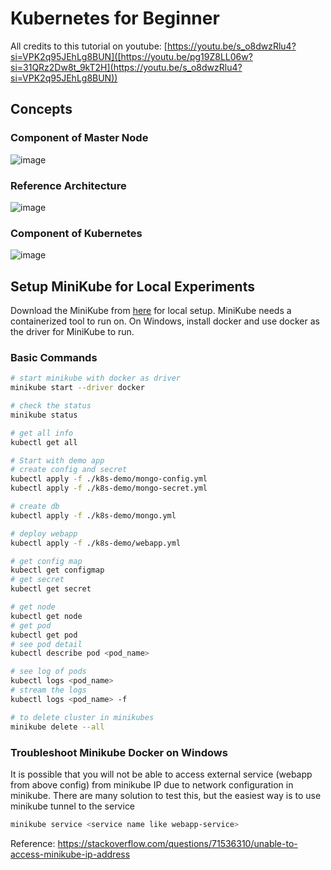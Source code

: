 # Kubernetes for Beginner
All credits to this tutorial on youtube: [https://youtu.be/s_o8dwzRlu4?si=VPK2q95JEhLg8BUN]([https://youtu.be/pg19Z8LL06w?si=31QRz2Dw8t_9kT2H](https://youtu.be/s_o8dwzRlu4?si=VPK2q95JEhLg8BUN))

## Concepts
### Component of Master Node
![image](https://github.com/chhatrachhorm/learn-container/assets/28259921/e36976a2-fc6c-4a60-88f4-eec0aa701f3c)
### Reference Architecture
![image](https://github.com/chhatrachhorm/learn-container/assets/28259921/001f84c8-6cc2-4d57-b862-2f4c7c32aa94)
### Component of Kubernetes
![image](https://github.com/chhatrachhorm/learn-container/assets/28259921/549bed7d-e87f-46cf-84f2-0968230566ce)


## Setup MiniKube for Local Experiments
Download the MiniKube from [here](https://minikube.sigs.k8s.io/docs/start/) for local setup.
MiniKube needs a containerized tool to run on. 
On Windows, install docker and use docker as the driver for MiniKube to run.
### Basic Commands
```bash
# start minikube with docker as driver
minikube start --driver docker

# check the status
minikube status

# get all info
kubectl get all

# Start with demo app
# create config and secret
kubectl apply -f ./k8s-demo/mongo-config.yml
kubectl apply -f ./k8s-demo/mongo-secret.yml

# create db
kubectl apply -f ./k8s-demo/mongo.yml

# deploy webapp
kubectl apply -f ./k8s-demo/webapp.yml

# get config map
kubectl get configmap
# get secret
kubectl get secret

# get node
kubectl get node
# get pod
kubectl get pod
# see pod detail
kubectl describe pod <pod_name>

# see log of pods
kubectl logs <pod_name>
# stream the logs
kubectl logs <pod_name> -f

# to delete cluster in minikubes
minikube delete --all
```
### Troubleshoot Minikube Docker on Windows
It is possible that you will not be able to access external service (webapp from above config) from minikube IP due to network configuration in minikube.
There are many solution to test this, but the easiest way is to use minikube tunnel to the service
```bash
minikube service <service name like webapp-service>
```
Reference: https://stackoverflow.com/questions/71536310/unable-to-access-minikube-ip-address
